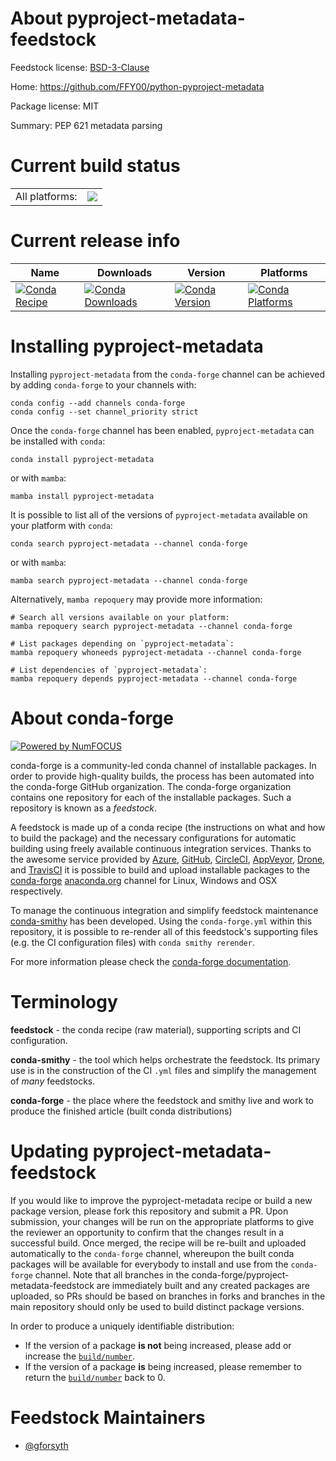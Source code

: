 About pyproject-metadata-feedstock
==================================

Feedstock license: [BSD-3-Clause](https://github.com/conda-forge/pyproject-metadata-feedstock/blob/main/LICENSE.txt)

Home: https://github.com/FFY00/python-pyproject-metadata

Package license: MIT

Summary: PEP 621 metadata parsing

Current build status
====================


<table><tr><td>All platforms:</td>
    <td>
      <a href="https://dev.azure.com/conda-forge/feedstock-builds/_build/latest?definitionId=16490&branchName=main">
        <img src="https://dev.azure.com/conda-forge/feedstock-builds/_apis/build/status/pyproject-metadata-feedstock?branchName=main">
      </a>
    </td>
  </tr>
</table>

Current release info
====================

| Name | Downloads | Version | Platforms |
| --- | --- | --- | --- |
| [![Conda Recipe](https://img.shields.io/badge/recipe-pyproject--metadata-green.svg)](https://anaconda.org/conda-forge/pyproject-metadata) | [![Conda Downloads](https://img.shields.io/conda/dn/conda-forge/pyproject-metadata.svg)](https://anaconda.org/conda-forge/pyproject-metadata) | [![Conda Version](https://img.shields.io/conda/vn/conda-forge/pyproject-metadata.svg)](https://anaconda.org/conda-forge/pyproject-metadata) | [![Conda Platforms](https://img.shields.io/conda/pn/conda-forge/pyproject-metadata.svg)](https://anaconda.org/conda-forge/pyproject-metadata) |

Installing pyproject-metadata
=============================

Installing `pyproject-metadata` from the `conda-forge` channel can be achieved by adding `conda-forge` to your channels with:

```
conda config --add channels conda-forge
conda config --set channel_priority strict
```

Once the `conda-forge` channel has been enabled, `pyproject-metadata` can be installed with `conda`:

```
conda install pyproject-metadata
```

or with `mamba`:

```
mamba install pyproject-metadata
```

It is possible to list all of the versions of `pyproject-metadata` available on your platform with `conda`:

```
conda search pyproject-metadata --channel conda-forge
```

or with `mamba`:

```
mamba search pyproject-metadata --channel conda-forge
```

Alternatively, `mamba repoquery` may provide more information:

```
# Search all versions available on your platform:
mamba repoquery search pyproject-metadata --channel conda-forge

# List packages depending on `pyproject-metadata`:
mamba repoquery whoneeds pyproject-metadata --channel conda-forge

# List dependencies of `pyproject-metadata`:
mamba repoquery depends pyproject-metadata --channel conda-forge
```


About conda-forge
=================

[![Powered by
NumFOCUS](https://img.shields.io/badge/powered%20by-NumFOCUS-orange.svg?style=flat&colorA=E1523D&colorB=007D8A)](https://numfocus.org)

conda-forge is a community-led conda channel of installable packages.
In order to provide high-quality builds, the process has been automated into the
conda-forge GitHub organization. The conda-forge organization contains one repository
for each of the installable packages. Such a repository is known as a *feedstock*.

A feedstock is made up of a conda recipe (the instructions on what and how to build
the package) and the necessary configurations for automatic building using freely
available continuous integration services. Thanks to the awesome service provided by
[Azure](https://azure.microsoft.com/en-us/services/devops/), [GitHub](https://github.com/),
[CircleCI](https://circleci.com/), [AppVeyor](https://www.appveyor.com/),
[Drone](https://cloud.drone.io/welcome), and [TravisCI](https://travis-ci.com/)
it is possible to build and upload installable packages to the
[conda-forge](https://anaconda.org/conda-forge) [anaconda.org](https://anaconda.org/)
channel for Linux, Windows and OSX respectively.

To manage the continuous integration and simplify feedstock maintenance
[conda-smithy](https://github.com/conda-forge/conda-smithy) has been developed.
Using the ``conda-forge.yml`` within this repository, it is possible to re-render all of
this feedstock's supporting files (e.g. the CI configuration files) with ``conda smithy rerender``.

For more information please check the [conda-forge documentation](https://conda-forge.org/docs/).

Terminology
===========

**feedstock** - the conda recipe (raw material), supporting scripts and CI configuration.

**conda-smithy** - the tool which helps orchestrate the feedstock.
                   Its primary use is in the construction of the CI ``.yml`` files
                   and simplify the management of *many* feedstocks.

**conda-forge** - the place where the feedstock and smithy live and work to
                  produce the finished article (built conda distributions)


Updating pyproject-metadata-feedstock
=====================================

If you would like to improve the pyproject-metadata recipe or build a new
package version, please fork this repository and submit a PR. Upon submission,
your changes will be run on the appropriate platforms to give the reviewer an
opportunity to confirm that the changes result in a successful build. Once
merged, the recipe will be re-built and uploaded automatically to the
`conda-forge` channel, whereupon the built conda packages will be available for
everybody to install and use from the `conda-forge` channel.
Note that all branches in the conda-forge/pyproject-metadata-feedstock are
immediately built and any created packages are uploaded, so PRs should be based
on branches in forks and branches in the main repository should only be used to
build distinct package versions.

In order to produce a uniquely identifiable distribution:
 * If the version of a package **is not** being increased, please add or increase
   the [``build/number``](https://docs.conda.io/projects/conda-build/en/latest/resources/define-metadata.html#build-number-and-string).
 * If the version of a package **is** being increased, please remember to return
   the [``build/number``](https://docs.conda.io/projects/conda-build/en/latest/resources/define-metadata.html#build-number-and-string)
   back to 0.

Feedstock Maintainers
=====================

* [@gforsyth](https://github.com/gforsyth/)

